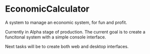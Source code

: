 # EconomicCalculator
A system to manage an economic system, for fun and profit.

Currently in Alpha stage of production. The current goal is to create a funcitonal system with a simple console interface.

Next tasks will be to create both web and desktop interfaces.
